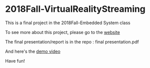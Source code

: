 # 2018Fall-VirtualRealityStreaming
This is a final project in the 2018Fall-Embedded System class

To see more about this project, please go to the [website](https://ntuee-eslab.github.io/2018Fall-VirtualRealityStreaming/)

The final presentation/report is in the repo : final presentation.pdf

And here's the [demo video](https://www.youtube.com/watch?v=-KDOYl6tp2Y&t=1s)

Have fun!

